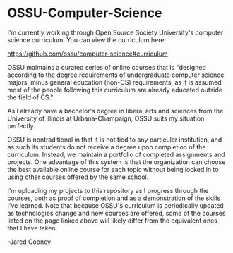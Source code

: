 # OSSU-Computer-Science

I'm currently working through Open Source Society University's computer science curriculum.
You can view the curriculum here:

https://github.com/ossu/computer-science#curriculum

OSSU maintains a curated series of online courses that is "designed according to the degree requirements
of undergraduate computer science majors, minus general education (non-CS) requirements, as it is
assumed most of the people following this curriculum are already educated outside the field of CS."

As I already have a bachelor's degree in liberal arts and sciences from the University of Illinois
at Urbana-Champaign, OSSU suits my situation perfectly.

OSSU is nontraditional in that it is not tied to any particular institution, and as such its students do not
receive a degree upon completion of the curriculum. Instead, we maintain a portfolio of completed assignments and
projects. One advantage of this system is that the organization can choose the best available
online course for each topic without being locked in to using other courses offered by the same school.

I'm uploading my projects to this repository as I progress through the courses, both as proof of
completion and as a demonstration of the skills I've learned. Note that because OSSU's curriculum
is periodically updated as technologies change and new courses are offered, some of the courses listed on
the page linked above will likely differ from the equivalent ones that I have taken.

-Jared Cooney
